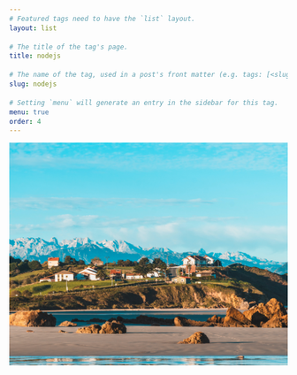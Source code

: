```yaml
---
# Featured tags need to have the `list` layout.
layout: list

# The title of the tag's page.
title: nodejs

# The name of the tag, used in a post's front matter (e.g. tags: [<slug>]).
slug: nodejs

# Setting `menu` will generate an entry in the sidebar for this tag.
menu: true
order: 4
---
```


![alt text](/assets/imgs/sebastian-staines-VCQPw9ZCs1A-unsplash.jpg)
